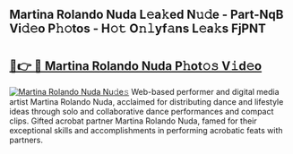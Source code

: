## Martina Rolando Nuda L𝚎a𝚔ed N𝚞𝚍e - Part-NqB Vi𝚍𝚎o P𝚑𝚘tos - H𝚘𝚝 O𝚗𝚕yf𝚊ns L𝚎a𝚔s FjPNT

# <h2><a href="http://kf6p7j0.oniu.top/?m=Martina+Rolando+Nuda">🔗👉 🔴 Martina Rolando Nuda P𝚑ot𝚘𝚜 V𝚒d𝚎o</a></h2>

[![Martina Rolando Nuda Nu𝚍e𝚜](https://i.imgur.com/0qMVB7G.gif)](http://kf6p7j0.oniu.top/?m=Martina+Rolando+Nuda)
Web-based performer and digital media artist Martina Rolando Nuda, acclaimed for distributing dance and lifestyle ideas through solo and collaborative dance performances and compact clips. Gifted acrobat partner Martina Rolando Nuda, famed for their exceptional skills and accomplishments in performing acrobatic feats with partners.  
